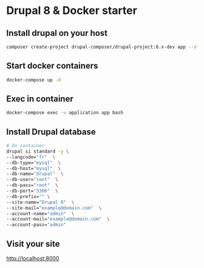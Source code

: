 # Drupal 8 & Docker starter

## Install drupal on your host

```sh
composer create-project drupal-composer/drupal-project:8.x-dev app --stability dev --no-interaction
```

## Start docker containers

```sh
docker-compose up -d
```

## Exec in container

```sh
docker-compose exec -u application app bash
```

## Install Drupal database

```sh
# On container
drupal si standard -y \
--langcode="fr"  \
--db-type="mysql"  \
--db-host="mysql"  \
--db-name="drupal"  \
--db-user="root"  \
--db-pass="root"  \
--db-port="3306"  \
--db-prefix="" \
--site-name="Drupal 8"  \
--site-mail="example@domain.com"  \
--account-name="admin"  \
--account-mail="example@domain.com"  \
--account-pass="admin"
```

## Visit your site

[http://localhost:8000](http://localhost:8000)
